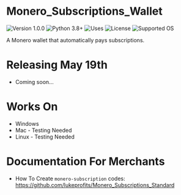 # Monero_Subscriptions_Wallet
![Version 1.0.0](https://img.shields.io/badge/Version-1.0.0-orange.svg)
![Python 3.8+](https://img.shields.io/badge/Python-3.8+-3776ab.svg)
![Uses](https://img.shields.io/badge/Uses-Monero%20RPC-yellow.svg)
![License](https://img.shields.io/badge/License-MIT-blue.svg)
![Supported OS](https://img.shields.io/badge/SupportedOS-Windows-orange.svg)

A Monero wallet that automatically pays subscriptions.

# Releasing May 19th
- Coming soon... 

# Works On
- Windows
- Mac - Testing Needed
- Linux - Testing Needed

# Documentation For Merchants
- How To Create `monero-subscription` codes: https://github.com/lukeprofits/Monero_Subscriptions_Standard

